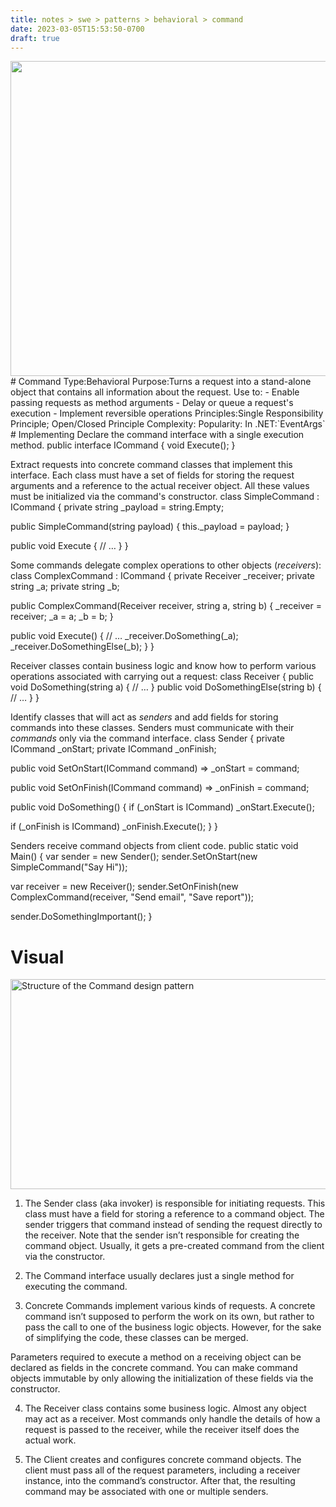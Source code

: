 ```yaml
---
title: notes > swe > patterns > behavioral > command
date: 2023-03-05T15:53:50-0700
draft: true
---
```

<img src="media/Behavioral_Command-image1.png" style="width:5.36667in;height:5.25in" />
# Command
Type:Behavioral
Purpose:Turns a request into a stand-alone object that contains all information about the request.
Use to:
- Enable passing requests as method arguments
- Delay or queue a request's execution
- Implement reversible operations
Principles:Single Responsibility Principle; Open/Closed Principle
Complexity:
Popularity:
In .NET:`EventArgs`
# Implementing
Declare the command interface with a single execution method.
public interface ICommand
{
void Execute();
}

Extract requests into concrete command classes that implement this interface.
Each class must have a set of fields for storing the request arguments and a reference to the actual receiver object.
All these values must be initialized via the command's constructor.
class SimpleCommand : ICommand
{
private string _payload = string.Empty;

public SimpleCommand(string payload)
{
this._payload = payload;
}

public void Execute
{
// …
}
}

Some commands delegate complex operations to other objects (*receivers*):
class ComplexCommand : ICommand
{
private Receiver _receiver;
private string _a;
private string _b;

public ComplexCommand(Receiver receiver, string a, string b)
{
_receiver = receiver;
_a = a;
_b = b;
}

public void Execute()
{
// …
_receiver.DoSomething(_a);
_receiver.DoSomethingElse(_b);
}
}

Receiver classes contain business logic and know how to perform various operations associated with carrying out a request:
class Receiver
{
public void DoSomething(string a) { // … }
public void DoSomethingElse(string b) { // … }
}

Identify classes that will act as *senders* and add fields for storing commands into these classes.
Senders must communicate with their *commands* only via the command interface.
class Sender
{
private ICommand _onStart;
private ICommand _onFinish;

public void SetOnStart(ICommand command) => _onStart = command;

public void SetOnFinish(ICommand command) => _onFinish = command;

public void DoSomething()
{
if (_onStart is ICommand)
_onStart.Execute();

if (_onFinish is ICommand)
_onFinish.Execute();
}
}

Senders receive command objects from client code.
public static void Main()
{
var sender = new Sender();
sender.SetOnStart(new SimpleCommand("Say Hi"));

var receiver = new Receiver();
sender.SetOnFinish(new ComplexCommand(receiver, "Send email", "Save report"));

sender.DoSomethingImportant();
}

# Visual
<img src="media/Behavioral_Command-image2.png" style="width:5.95in;height:3.49167in" alt="Structure of the Command design pattern" />

1.  The Sender class (aka invoker) is responsible for initiating requests. This class must have a field for storing a reference to a command object. The sender triggers that command instead of sending the request directly to the receiver. Note that the sender isn’t responsible for creating the command object. Usually, it gets a pre-created command from the client via the constructor.

2.  The Command interface usually declares just a single method for executing the command.

3.  Concrete Commands implement various kinds of requests. A concrete command isn’t supposed to perform the work on its own, but rather to pass the call to one of the business logic objects. However, for the sake of simplifying the code, these classes can be merged.

Parameters required to execute a method on a receiving object can be declared as fields in the concrete command. You can make command objects immutable by only allowing the initialization of these fields via the constructor.

4.  The Receiver class contains some business logic. Almost any object may act as a receiver. Most commands only handle the details of how a request is passed to the receiver, while the receiver itself does the actual work.

5.  The Client creates and configures concrete command objects. The client must pass all of the request parameters, including a receiver instance, into the command’s constructor. After that, the resulting command may be associated with one or multiple senders.

